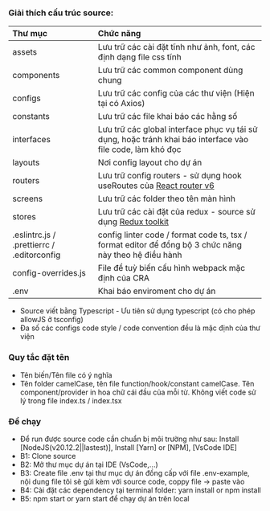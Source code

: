 ### Giải thích cấu trúc source:
| Thư mục   | Chức năng     |
| :-------- | :-------------|
| assets | Lưu trữ các cài đặt tĩnh như ảnh, font, các định dạng file css tĩnh      |
| components |Lưu trữ các common component dùng chung |
| configs | Lưu trữ các config của các thư viện (Hiện tại có Axios) |
| constants | Lưu trữ các file khai báo các hằng số |
| interfaces | Lưu trữ các global interface phục vụ tái sử dụng, hoặc tránh khai báo interface vào file code, làm khó đọc |
| layouts | Nơi config layout cho dự án |
| routers | Lưu trữ config routers - sử dụng hook useRoutes của [React router v6](https://reactrouter.com/en/main) |
| screens | Lưu trữ các folder theo tên màn hình |
| stores | Lưu trữ các cài đặt của redux - source sử dụng [Redux toolkit](https://redux-toolkit.js.org/introduction/getting-started) |
| .eslintrc.js / .prettierrc / .editorconfig | config linter code / format code ts, tsx / format editor để đồng bộ 3 chức năng này theo hệ điều hành |
| config-overrides.js | File để tuỳ biến cấu hình webpack mặc định của CRA |
| .env | Khai báo enviroment cho dự án |

- Source viết bằng Typescript - Ưu tiên sử dụng typescript (có cho phép allowJS ở tsconfig)
- Đa số các configs code style / code convention đều là mặc định của thư viện

### Quy tắc đặt tên
- Tên biến/Tên file có ý nghĩa
- Tên folder camelCase, tên file function/hook/constant camelCase. Tên component/provider in hoa chữ cái đầu của mỗi từ. Không viết code sử lý trong file index.ts / index.tsx

### Để chạy
- Để run được source code cần chuẩn bị môi trường như sau: Install [NodeJS(v20.12.2||lastest)], Install [Yarn] or [NPM], [VsCode IDE]
- B1: Clone source
- B2: Mở thư mục dự án tại IDE (VsCode,...)
- B3: Create file .env tại thư mục dự án đồng cấp với file .env-example, nội dung file tôi sẽ gửi kèm với source code, coppy file -> paste vào
- B4: Cài đặt các dependency tại terminal folder: yarn install or npm install
- B5: npm start or yarn start để chạy dự án trên local